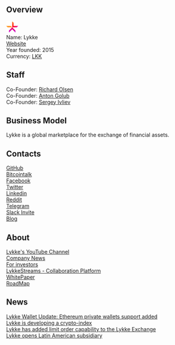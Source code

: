 ## Overview
![logo](../projects/logo/lykke.png)  
Name: Lykke  
[Website](https://www.lykke.com/)    
Year founded: 2015   
Currency: [LKK](https://coinmarketcap.com/currencies/lykke/)  
## Staff
Co-Founder: [Richard Olsen](../people/richard_olsen.md)  
Co-Founder: [Anton Golub](../people/anton_golub.md)  
Co-Founder: [Sergey Ivliev](../people/sergey_ivliev.md)
## Business Model
Lykke is a global marketplace for the exchange of financial assets.
## Contacts
[GitHub](https://github.com/LykkeCity/)  
[Bitcointalk](https://bitcointalk.org/index.php?topic=1402110.0)  
[Facebook](https://www.facebook.com/LykkeCity)  
[Twitter](https://twitter.com/LykkeCity)  
[Linkedin](https://www.linkedin.com/company-beta/10335535)  
[Reddit](https://www.reddit.com/r/lykke/)  
[Telegram](https://telegram.me/joinchat/AEGiqkF-_dNaHMwQbRSnAg)    
[Slack Invite](https://lykkecommunity.herokuapp.com/)  
[Blog](https://www.lykke.com/city/blog)
## About  
[Lykke's YouTube Channel](https://www.youtube.com/channel/UCmMYipGdKMF0kzfaE-PXsNQ)  
[Company News](https://www.lykke.com/company/news)  
[For investors](https://www.lykke.com/city/invest)  
[LykkeStreams - Collaboration Platform](https://streams.lykke.com/)  
[WhitePaper](https://www.lykke.com/Whitepaper_LykkeExchange.pdf)  
[RoadMap](https://trello.com/b/IV0PH2gs/lykke-roadmap)
## News  
[Lykke Wallet Update: Ethereum private wallets support added](../news/lykke_22-09-17.md)  
[Lykke is developing a crypto-index](../news/lykke_14-09-17.md)  
[Lykke has added limit order capability to the Lykke Exchange](../news/lykke_08-09-17.md)  
[Lykke opens Latin American subsidiary](../news/lykke2_08-09-17.md)  
